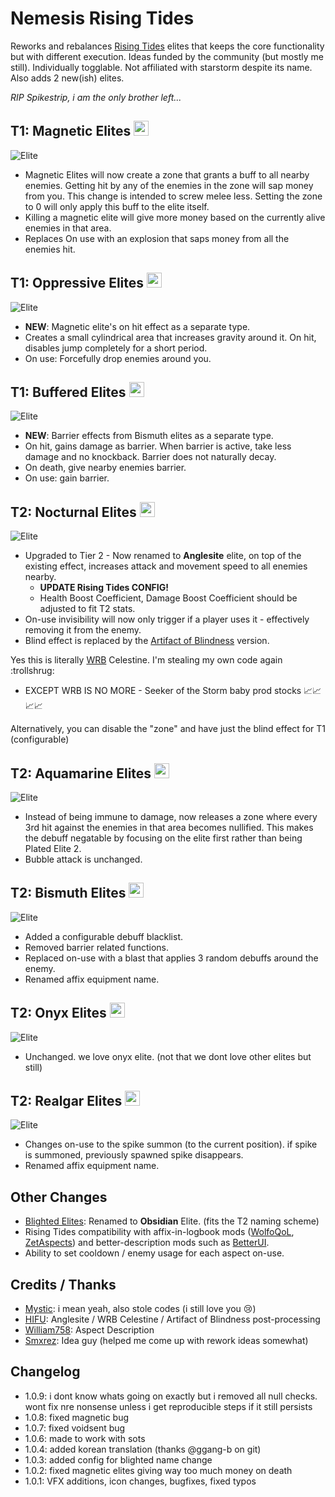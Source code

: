 # Nemesis Rising Tides

Reworks and rebalances [Rising Tides](https://thunderstore.io/package/TheMysticSword/RisingTides/) elites that keeps the core functionality but with different execution. Ideas funded by the community (but mostly me still). Individually togglable. Not affiliated with starstorm despite its name. Also adds 2 new(ish) elites.

<i title="Also try: [Nemesis Spikestrip](https://thunderstore.io/package/prodzpod/Nemesis_Spikestrip/)">RIP Spikestrip, i am the only brother left...</i>

## T1: Magnetic Elites <img src="https://raw.githubusercontent.com/prodzpod/NemesisRisingTides/master/icon1.png" width="24">
![Elite](https://raw.githubusercontent.com/prodzpod/NemesisRisingTides/master/1.png)
- Magnetic Elites will now create a zone that grants a buff to all nearby enemies. Getting hit by any of the enemies in the zone will sap money from you. This change is intended to screw melee less. Setting the zone to 0 will only apply this buff to the elite itself.
- Killing a magnetic elite will give more money based on the currently alive enemies in that area.
- Replaces On use with an explosion that saps money from all the enemies hit.

## T1: Oppressive Elites <img src="https://raw.githubusercontent.com/prodzpod/NemesisRisingTides/master/icon2.png" width="24">
![Elite](https://raw.githubusercontent.com/prodzpod/NemesisRisingTides/master/2.png)
- **NEW**: Magnetic elite's on hit effect as a separate type.
- Creates a small cylindrical area that increases gravity around it. On hit, disables jump completely for a short period.
- On use: Forcefully drop enemies around you.

## T1: Buffered Elites <img src="https://raw.githubusercontent.com/prodzpod/NemesisRisingTides/master/icon3.png" width="24">
![Elite](https://raw.githubusercontent.com/prodzpod/NemesisRisingTides/master/3.png)
- **NEW**: Barrier effects from Bismuth elites as a separate type.
- On hit, gains damage as barrier. When barrier is active, take less damage and no knockback. Barrier does not naturally decay.
- On death, give nearby enemies barrier.
- On use: gain barrier.

## T2: Nocturnal Elites <img src="https://raw.githubusercontent.com/prodzpod/NemesisRisingTides/master/icon4.png" width="24">
![Elite](https://raw.githubusercontent.com/prodzpod/NemesisRisingTides/master/4.png)
- Upgraded to Tier 2 - Now renamed to **Anglesite** elite, on top of the existing effect, increases attack and movement speed to all enemies nearby. 
  - **UPDATE Rising Tides CONFIG!**
  - Health Boost Coefficient, Damage Boost Coefficient should be adjusted to fit T2 stats.
- On-use invisibility will now only trigger if a player uses it - effectively removing it from the enemy.
- Blind effect is replaced by the [Artifact of Blindness](https://thunderstore.io/package/HIFU/ArtifactOfBlindness/) version.

Yes this is literally [WRB](https://thunderstore.io/package/TheBestAssociatedLargelyLudicrousSillyheadGroup/WellRoundedBalance/) Celestine. I'm stealing my own code again :trollshrug:  
- EXCEPT WRB IS NO MORE - Seeker of the Storm baby prod stocks 📈📈📈📈

Alternatively, you can disable the "zone" and have just the blind effect for T1 (configurable)

## T2: Aquamarine Elites <img src="https://raw.githubusercontent.com/prodzpod/NemesisRisingTides/master/icon5.png" width="24">
![Elite](https://raw.githubusercontent.com/prodzpod/NemesisRisingTides/master/5.png)
- Instead of being immune to damage, now releases a zone where every 3rd hit against the enemies in that area becomes nullified. This makes the debuff negatable by focusing on the elite first rather than being Plated Elite 2.
- Bubble attack is unchanged.

## T2: Bismuth Elites <img src="https://raw.githubusercontent.com/prodzpod/NemesisRisingTides/master/icon6.png" width="24">
![Elite](https://raw.githubusercontent.com/prodzpod/NemesisRisingTides/master/6.png)
- Added a configurable debuff blacklist.
- Removed barrier related functions.
- Replaced on-use with a blast that applies 3 random debuffs around the enemy.
- Renamed affix equipment name.

## T2: Onyx Elites <img src="https://raw.githubusercontent.com/prodzpod/NemesisRisingTides/master/icon7.png" width="24">
![Elite](https://raw.githubusercontent.com/prodzpod/NemesisRisingTides/master/7.png)
- Unchanged. we love onyx elite. (not that we dont love other elites but still)

## T2: Realgar Elites <img src="https://raw.githubusercontent.com/prodzpod/NemesisRisingTides/master/icon8.png" width="24">
![Elite](https://raw.githubusercontent.com/prodzpod/NemesisRisingTides/master/8.png)
- Changes on-use to the spike summon (to the current position). if spike is summoned, previously spawned spike disappears.
- Renamed affix equipment name.

## Other Changes
- [Blighted Elites](https://thunderstore.io/package/Moffein/BlightedElites/): Renamed to **Obsidian** Elite. (fits the T2 naming scheme)
- Rising Tides compatibility with affix-in-logbook mods ([WolfoQoL](https://thunderstore.io/package/Wolfo/WolfoQualityOfLife/), [ZetAspects](https://thunderstore.io/package/William758/ZetAspects/)) and better-description mods such as [BetterUI](https://thunderstore.io/package/XoXFaby/BetterUI/).
- Ability to set cooldown / enemy usage for each aspect on-use.

## Credits / Thanks
- [Mystic](https://thunderstore.io/package/TheMysticSword/): i mean yeah, also stole codes (i still love you :cry:)
- [HIFU](https://thunderstore.io/package/HIFU/): Anglesite / WRB Celestine / Artifact of Blindness post-processing
- [William758](https://thunderstore.io/package/William758/): Aspect Description  
- [Smxrez](https://thunderstore.io/package/Smxrez/): Idea guy (helped me come up with rework ideas somewhat)

## Changelog
- 1.0.9: i dont know whats going on exactly but i removed all null checks. wont fix nre nonsense unless i get reproducible steps if it still persists
- 1.0.8: fixed magnetic bug
- 1.0.7: fixed voidsent bug
- 1.0.6: made to work with sots
- 1.0.4: added korean translation (thanks @ggang-b on git)
- 1.0.3: added config for blighted name change
- 1.0.2: fixed magnetic elites giving way too much money on death
- 1.0.1: VFX additions, icon changes, bugfixes, fixed typos